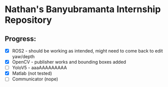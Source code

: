 # Nathan's Banyubramanta Internship Repository

## Progress:
- [x] ROS2 - should be working as intended, might need to come back to edit yaw/depth
- [x] OpenCV - publisher works and bounding boxes added
- [ ] YoloV5 - aaaAAAAAAAAA
- [x] Matlab (not tested)
- [ ] Communicator (nope)
